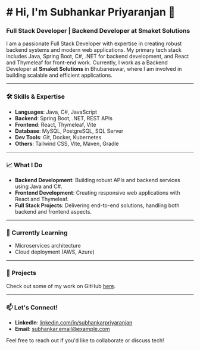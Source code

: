 # # Hi, I'm Subhankar Priyaranjan 👋

### Full Stack Developer | Backend Developer at Smaket Solutions

I am a passionate Full Stack Developer with expertise in creating robust backend systems and modern web applications. My primary tech stack includes Java, Spring Boot, C#, .NET for backend development, and React and Thymeleaf for front-end work. Currently, I work as a Backend Developer at **Smaket Solutions** in Bhubaneswar, where I am involved in building scalable and efficient applications.

---

### 🛠️ Skills & Expertise

- **Languages**: Java, C#, JavaScript
- **Backend**: Spring Boot, .NET, REST APIs
- **Frontend**: React, Thymeleaf, Vite
- **Database**: MySQL, PostgreSQL, SQL Server
- **Dev Tools**: Git, Docker, Kubernetes
- **Others**: Tailwind CSS, Vite, Maven, Gradle

---

### 📈 What I Do

- **Backend Development**: Building robust APIs and backend services using Java and C#.
- **Frontend Development**: Creating responsive web applications with React and Thymeleaf.
- **Full Stack Projects**: Delivering end-to-end solutions, handling both backend and frontend aspects.
  
---

### 🌱 Currently Learning

- Microservices architecture
- Cloud deployment (AWS, Azure)

---

### 🚀 Projects

Check out some of my work on GitHub [here](https://github.com/YourGitHubUsername).

---

### 📫 Let's Connect!

- **LinkedIn**: [linkedin.com/in/subhankarpriyaranjan](https://www.linkedin.com/in/subhankarpriyaranjan)
- **Email**: subhankar.email@example.com

Feel free to reach out if you'd like to collaborate or discuss tech!
